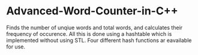 # Advanced-Word-Counter-in-C++

Finds the number of unqiue words and total words, and calculates their frequency of occurence. All this is done using a hashtable which is implemented without using STL.
Four different hash functions ar eavailable for use.
